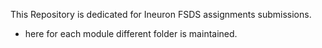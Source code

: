 This Repository is dedicated for Ineuron FSDS assignments submissions.

- here for each module different folder is maintained.
